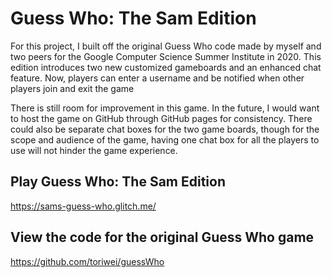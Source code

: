 # Guess Who: The Sam Edition

For this project, I built off the original Guess Who code made by myself and two peers for the Google Computer Science Summer Institute in 2020. This edition introduces two new customized gameboards and an enhanced chat feature. Now, players can enter a username and be notified when other players join and exit the game

There is still room for improvement in this game. In the future, I would want to host the game on GitHub through GitHub pages for consistency. There could also be separate chat boxes for the two game boards, though for the scope and audience of the game, having one chat box for all the players to use will not hinder the game experience.

## Play Guess Who: The Sam Edition
https://sams-guess-who.glitch.me/


## View the code for the original Guess Who game
https://github.com/toriwei/guessWho